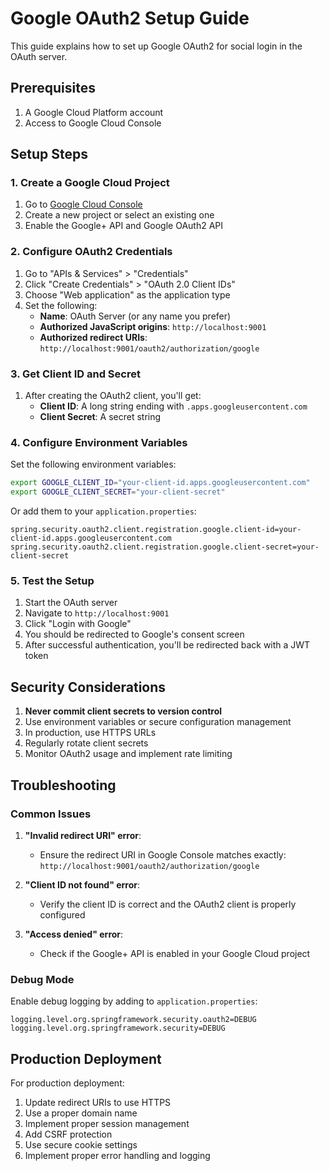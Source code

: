 # Google OAuth2 Setup Guide

This guide explains how to set up Google OAuth2 for social login in the OAuth server.

## Prerequisites

1. A Google Cloud Platform account
2. Access to Google Cloud Console

## Setup Steps

### 1. Create a Google Cloud Project

1. Go to [Google Cloud Console](https://console.cloud.google.com/)
2. Create a new project or select an existing one
3. Enable the Google+ API and Google OAuth2 API

### 2. Configure OAuth2 Credentials

1. Go to "APIs & Services" > "Credentials"
2. Click "Create Credentials" > "OAuth 2.0 Client IDs"
3. Choose "Web application" as the application type
4. Set the following:
   - **Name**: OAuth Server (or any name you prefer)
   - **Authorized JavaScript origins**: `http://localhost:9001`
   - **Authorized redirect URIs**: `http://localhost:9001/oauth2/authorization/google`

### 3. Get Client ID and Secret

1. After creating the OAuth2 client, you'll get:
   - **Client ID**: A long string ending with `.apps.googleusercontent.com`
   - **Client Secret**: A secret string

### 4. Configure Environment Variables

Set the following environment variables:

```bash
export GOOGLE_CLIENT_ID="your-client-id.apps.googleusercontent.com"
export GOOGLE_CLIENT_SECRET="your-client-secret"
```

Or add them to your `application.properties`:

```properties
spring.security.oauth2.client.registration.google.client-id=your-client-id.apps.googleusercontent.com
spring.security.oauth2.client.registration.google.client-secret=your-client-secret
```

### 5. Test the Setup

1. Start the OAuth server
2. Navigate to `http://localhost:9001`
3. Click "Login with Google"
4. You should be redirected to Google's consent screen
5. After successful authentication, you'll be redirected back with a JWT token

## Security Considerations

1. **Never commit client secrets to version control**
2. Use environment variables or secure configuration management
3. In production, use HTTPS URLs
4. Regularly rotate client secrets
5. Monitor OAuth2 usage and implement rate limiting

## Troubleshooting

### Common Issues

1. **"Invalid redirect URI" error**:
   - Ensure the redirect URI in Google Console matches exactly: `http://localhost:9001/oauth2/authorization/google`

2. **"Client ID not found" error**:
   - Verify the client ID is correct and the OAuth2 client is properly configured

3. **"Access denied" error**:
   - Check if the Google+ API is enabled in your Google Cloud project

### Debug Mode

Enable debug logging by adding to `application.properties`:

```properties
logging.level.org.springframework.security.oauth2=DEBUG
logging.level.org.springframework.security=DEBUG
```

## Production Deployment

For production deployment:

1. Update redirect URIs to use HTTPS
2. Use a proper domain name
3. Implement proper session management
4. Add CSRF protection
5. Use secure cookie settings
6. Implement proper error handling and logging 